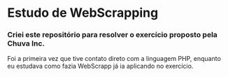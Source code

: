 # Estudo de WebScrapping

### Criei este repositório para resolver o exercício proposto pela Chuva Inc.
Foi a primeira vez que tive contato direto com a linguagem PHP, enquanto eu estudava como fazia WebScrapp já ia aplicando no exercício.

